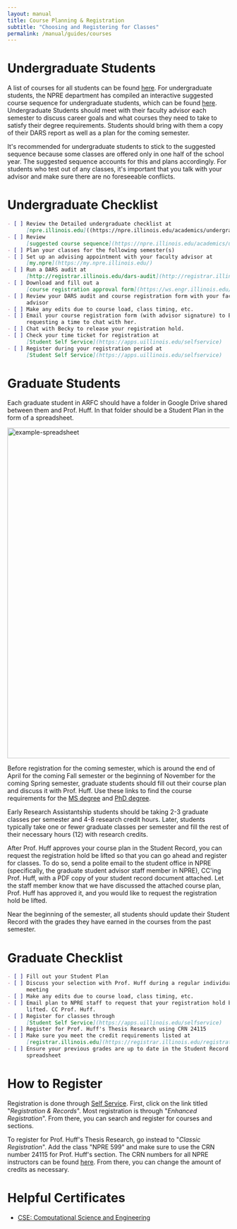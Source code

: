 ```yaml
---
layout: manual
title: Course Planning & Registration
subtitle: "Choosing and Registering for Classes"
permalink: /manual/guides/courses
---
```


# Undergraduate Students

A list of courses for all students can be found
[here](http://catalog.illinois.edu/courses-of-instruction/npre/).
For undergraduate students, the NPRE department has compiled an interactive
suggested course sequence for undergraduate students, which can be found
[here](https://npre.illinois.edu/academics/undergraduate/curriculum).
Undergraduate Students should meet with their faculty advisor each semester to
discuss career goals and what courses they need to take to satisfy their
degree requirements. Students should bring with them a copy of their DARS
report as well as a plan for the coming semester.

It's recommended for undergraduate students to stick to the suggested sequence
because some classes are offered only in one half of the school year.
The suggested sequence accounts for this and plans accordingly. For students
who test out of any classes, it's important that you talk with your
advisor and make sure there are no foreseeable conflicts.

# Undergraduate Checklist


```markdown
- [ ] Review the Detailed undergraduate checklist at
      [npre.illinois.edu]((https://npre.illinois.edu/academics/undergraduate/advising)
- [ ] Review
      [suggested course sequence](https://npre.illinois.edu/academics/undergraduate/course-sequence)
- [ ] Plan your classes for the following semester(s)
- [ ] Set up an advising appointment with your faculty advisor at
      [my.npre](https://my.npre.illinois.edu/)
- [ ] Run a DARS audit at
      [http://registrar.illinois.edu/dars-audit](http://registrar.illinois.edu/dars-audit)
- [ ] Download and fill out a
      [course registration approval form](https://ws.engr.illinois.edu/sitemanager/getfile.asp?id=88)
- [ ] Review your DARS audit and course registration form with your faculty
      advisor
- [ ] Make any edits due to course load, class timing, etc.
- [ ] Email your course registration form (with advisor signature) to Becky
      requesting a time to chat with her.
- [ ] Chat with Becky to release your registration hold.
- [ ] Check your time ticket for registration at
      [Student Self Service](https://apps.uillinois.edu/selfservice)
- [ ] Register during your registration period at
      [Student Self Service](https://apps.uillinois.edu/selfservice)
```

# Graduate Students

Each graduate student in ARFC should have a folder in Google Drive shared
between them and Prof. Huff. In that folder should be a Student Plan in the
form of a spreadsheet.

<img src="https://user-images.githubusercontent.com/393899/84724236-44cf4b80-af4d-11ea-9ac4-8ce729b72679.png" alt="example-spreadsheet" width="750"/>

Before registration for the coming semester, which is around the end of April
for the coming Fall semester or the beginning of November for the
coming Spring semester, graduate students should fill out their course plan
and discuss it with Prof. Huff. Use these links to find the course
requirements for the
[MS degree](http://catalog.illinois.edu/graduate/engineering/nuclear-plasma-radiological-engineering-ms/) and
[PhD degree](http://catalog.illinois.edu/graduate/engineering/nuclear-plasma-radiological-engineering-phd/).

Early Research Assistantship students should be taking 2-3 graduate classes
per semester and 4-8 research credit hours. Later, students typically
take one or fewer graduate classes per semester and fill the rest of their
necessary hours (12) with research credits.

After Prof. Huff approves your course plan in the Student Record, you can
request the registration hold be lifted so that you can go ahead and
register for classes. To do so, send a polite email to the student office in
NPRE (specifically, the graduate student advisor staff member in NPRE),
CC'ing Prof. Huff, with a PDF copy of your student record document attached.
Let the staff member know that we have discussed the attached course
plan, Prof. Huff has approved it, and you would like to request the
registration hold be lifted.

Near the beginning of the semester, all students should update their Student
Record with the grades they have earned in the courses from the past
semester.

# Graduate Checklist

```markdown
- [ ] Fill out your Student Plan
- [ ] Discuss your selection with Prof. Huff during a regular individual
      meeting
- [ ] Make any edits due to course load, class timing, etc.
- [ ] Email plan to NPRE staff to request that your registration hold be
      lifted. CC Prof. Huff.
- [ ] Register for classes through
      [Student Self Service](https://apps.uillinois.edu/selfservice)
- [ ] Register for Prof. Huff's Thesis Research using CRN 24115
- [ ] Make sure you meet the credit requirements listed at
      [registrar.illinois.edu](https://registrar.illinois.edu/registration/registration-process/max-min-enrollment-levels/)
- [ ] Ensure your previous grades are up to date in the Student Record
      spreadsheet
```
# How to Register

Registration is done through
[Self Service](https://apps.uillinois.edu/selfservice/). First, click on the
link titled "*Registration & Records*". Most registration is through
"*Enhanced Registration*". From there, you can search and register for courses
and sections.

To register for Prof. Huff's Thesis Research, go instead to "*Classic
Registration*". Add the class "NPRE 599" and make sure to use the CRN number
24115 for Prof. Huff's section. The CRN numbers for all NPRE instructors can
be found [here](https://npre.illinois.edu/academics/courses/NPRE599-120198).
From there, you can change the amount of credits as necessary.

# Helpful Certificates

- [CSE: Computational Science and Engineering](https://cse.illinois.edu/files/2018/04/NPRE_certificate.pdf)
